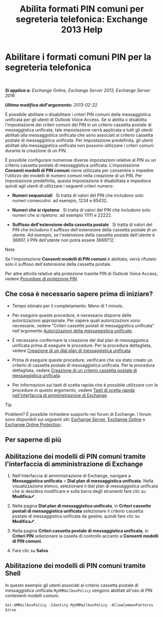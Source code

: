 ﻿---
title: 'Abilita formati PIN comuni per segreteria telefonica: Exchange 2013 Help'
TOCTitle: Abilitare i formati comuni PIN per la segreteria telefonica
ms:assetid: 9940a8c2-f576-4089-ab96-8b318ad3da0f
ms:mtpsurl: https://technet.microsoft.com/it-it/library/JJ673546(v=EXCHG.150)
ms:contentKeyID: 50555639
ms.date: 05/22/2018
mtps_version: v=EXCHG.150
ms.translationtype: MT
---

# Abilitare i formati comuni PIN per la segreteria telefonica

 

_**Si applica a:** Exchange Online, Exchange Server 2013, Exchange Server 2016_

_**Ultima modifica dell'argomento:** 2013-02-22_

È possibile abilitare o disabilitare i criteri PIN comuni della messaggistica unificata per gli utenti di Outlook Voice Access. Se si abilita o disabilita l'impostazione dei criteri comuni del PIN in un criterio cassetta postale di messaggistica unificata, tale impostazione verrà applicata a tutti gli utenti abilitati alla messaggistica unificata che sono associati al criterio cassetta postale di messaggistica unificata. Per impostazione predefinita, gli utenti abilitati alla messaggistica unificata non possono utilizzare i criteri comuni durante la creazione di un PIN.

È possibile configurare numerose diverse impostazioni relative al PIN su un criterio cassetta postale di messaggistica unificata. L'impostazione **Consenti modelli di PIN comuni** viene utilizzata per consentire o impedire l'utilizzo dei modelli di numero comuni nella creazione di un PIN. Per impostazione predefinita, questa impostazione è disabilitata e impedisce quindi agli utenti di utilizzare i seguenti criteri numero:

  - **Numeri sequenziali**   Si tratta di valori del PIN che includono solo numeri consecutivi. ad esempio, 1234 e 65432.

  - **Numeri che si ripetono**   Si tratta di valori del PIN che includono solo numeri che si ripetono. ad esempio 11111 e 22222.

  - **Suffisso dell'estensione della cassetta postale**   Si tratta di valori del PIN che includono il suffisso dell'estensione della cassetta postale di un utente. Ad esempio, se l'estensione della cassetta postale dell'utente è 36697, il PIN dell'utente non potrà essere 3669712.


> [!NOTE]
> Se l'impostazione <STRONG>Consenti modelli di PIN comuni</STRONG> è abilitata, verrà rifiutato solo il suffisso dell'estensione della cassetta postale.



Per altre attività relative alla protezione tramite PIN di Outlook Voice Access, vedere [Procedure di protezione PIN](pin-security-procedures-exchange-2013-help.md).

## Che cosa è necessario sapere prima di iniziare?

  - Tempo stimato per il completamento: Meno di 1 minuto.

  - Per eseguire queste procedure, è necessario disporre delle autorizzazioni appropriate. Per sapere quali autorizzazioni sono necessarie, vedere "Criteri cassette postali di messaggistica unificata" nell'argomento [Autorizzazioni della messaggistica unificate](unified-messaging-permissions-exchange-2013-help.md).

  - È necessario confermare la creazione del dial plan di messaggistica unificata prima di eseguire le procedure. Per la procedura dettagliata, vedere [Creazione di un dial plan di messaggistica unificata](create-a-um-dial-plan-exchange-2013-help.md).

  - Prima di eseguire queste procedure, verificare che sia stato creato un criterio di cassetta postale di messaggistica unificata. Per la procedura dettagliata, vedere [Creazione di un criterio cassetta postale di messaggistica unificata](create-a-um-mailbox-policy-exchange-2013-help.md).

  - Per informazioni sui tasti di scelta rapida che è possibile utilizzare con le procedure in questo argomento, vedere [Tasti di scelta rapida nell'interfaccia di amministrazione di Exchange](keyboard-shortcuts-in-the-exchange-admin-center-exchange-online-protection-help.md).


> [!TIP]
> Problemi? È possibile richiedere supporto nei forum di Exchange. I forum sono disponibili sui seguenti siti: <A href="https://go.microsoft.com/fwlink/p/?linkid=60612">Exchange Server</A>, <A href="https://go.microsoft.com/fwlink/p/?linkid=267542">Exchange Online</A> o <A href="https://go.microsoft.com/fwlink/p/?linkid=285351">Exchange Online Protection</A>..



## Per saperne di più

## Abilitazione dei modelli di PIN comuni tramite l'interfaccia di amministrazione di Exchange

1.  Nell'interfaccia di amministrazione di Exchange, navigare a **Messaggistica unificata** \> **Dial plan di messaggistica unificata**. Nella visualizzazione elenco, selezionare il dial plan di messaggistica unificata che si desidera modificare e sulla barra degli strumenti fare clic su **Modifica**![Icona Modifica](images/JJ218640.6f53ccb2-1f13-4c02-bea0-30690e6ea71d(EXCHG.150).gif "Icona Modifica").

2.  Nella pagina **Dial plan di messaggistica unificata**, in **Criteri cassette postali di messaggistica unificata** selezionare il criterio cassetta postale di messaggistica unificata da gestire, quindi fare clic su **Modifica**![Icona Modifica](images/JJ218640.6f53ccb2-1f13-4c02-bea0-30690e6ea71d(EXCHG.150).gif "Icona Modifica").

3.  Nella pagina **Criteri cassetta postale di messaggistica unificata**, in **Criteri PIN** selezionare la casella di controllo accanto a **Consenti modelli di PIN comuni**.

4.  Fare clic su **Salva**.

## Abilitazione dei modelli di PIN comuni tramite Shell

In questo esempio gli utenti associati al criterio cassetta postale di messaggistica unificata `MyUMMailboxPolicy` vengono abilitati all'uso di PIN contenenti modelli comuni.

    Set-UMMailboxPolicy -Identity MyUMMailboxPolicy -AllowCommonPatterns $true

